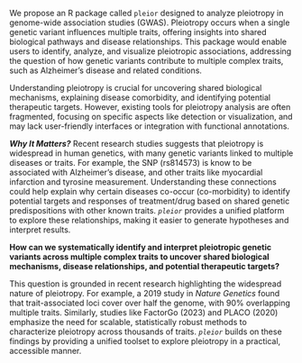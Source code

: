 We propose an R package called `pleior` designed to analyze pleiotropy in genome-wide association studies (GWAS). Pleiotropy occurs when a single genetic variant influences multiple traits, offering insights into shared biological pathways and disease relationships. This package would enable users to identify, analyze, and visualize pleiotropic associations, addressing the question of how genetic variants contribute to multiple complex traits, such as Alzheimer’s disease and related conditions.

Understanding pleiotropy is crucial for uncovering shared biological mechanisms, explaining disease comorbidity, and identifying potential therapeutic targets. However, existing tools for pleiotropy analysis are often fragmented, focusing on specific aspects like detection or visualization, and may lack user-friendly interfaces or integration with functional annotations.

***Why It Matters?*** Recent research studies suggests that pleiotropy is widespread in human genetics, with many genetic variants linked to multiple diseases or traits. For example, the SNP (rs814573) is know to be associated with Alzheimer’s disease, and other traits like myocardial infarction and tyrosine measurement. Understanding these connections could help explain why certain diseases co-occur (co-morbidity) to identify potential targets and responses of treatment/drug based on shared genetic predispositions with other known traits. *`pleior`* provides a unified platform to explore these relationships, making it easier to generate hypotheses and interpret results.

**How can we systematically identify and interpret pleiotropic genetic variants across multiple complex traits to uncover shared biological mechanisms, disease relationships, and potential therapeutic targets?**

This question is grounded in recent research highlighting the widespread nature of pleiotropy. For example, a 2019 study in *Nature Genetics* found that trait-associated loci cover over half the genome, with 90% overlapping multiple traits. Similarly, studies like FactorGo (2023) and PLACO (2020) emphasize the need for scalable, statistically robust methods to characterize pleiotropy across thousands of traits. *`pleior`* builds on these findings by providing a unified toolset to explore pleiotropy in a practical, accessible manner.
